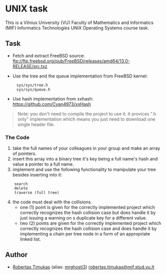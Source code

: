 # UNIX task

This is a Vilnius University (VU) Faculty of Mathematics and Informatics (MIF)
Informatics Technologies UNIX Operating Systems course task.

## Task

- Fetch and extract FreeBSD source:
    ftp://ftp.freebsd.org/pub/FreeBSD/releases/amd64/13.0-RELEASE/src.txz

- Use the tree and the queue implementation from FreeBSD kernel:

```
     sys/sys/tree.h
     sys/sys/queue.h
```

- Use hash implementation from xxhash: https://github.com/Cyan4973/xxHash

>  Note: you don't need to compile the project to use it.
>        it provices ".h only" implementation which means
>        you just need to download one single header file.

### The Code

1. take the full names of your colleagues in your group
    and make an array of pointers.
2. insert this array into a binary tree it's key being
    a full name's hash and value a pointer to a full name.
3. implement and use the following functionality to
    manipulate your tree besides inserting into it:

```
    search
    delete
    traverse (full tree)
```

4. the code must deal with the collisions.
    - one (1) point is given for the correctly implemented
        project which correctly recognizes the hash
        collision case but does handle it by just
        issuing a warning on s duplicate key for a
        different value.
    - two (2) points are given for the correctly implemented
        project which correctly recognizes the hash
        collision case and does handle it by implementing
        a chain per tree node in a form of an appropriate
        linked list.

## Author

- [Robertas Timukas](https://git.mif.vu.lt/roti7541) (alias: [mrghosti3](https://github.com/mrghosti3)) robertas.timukas@mif.stud.vu.lt
